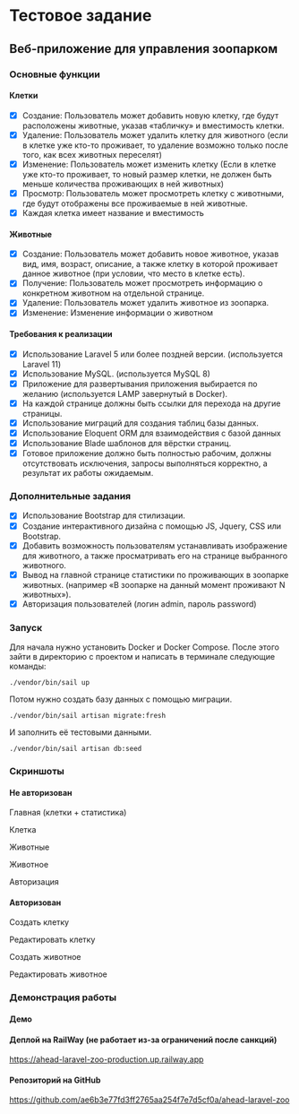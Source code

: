 # Тестовое задание

## Веб-приложение для управления зоопарком

### Основные функции

#### Клетки
- [x] Создание: Пользователь может добавить новую клетку, где будут расположены животные, указав «табличку» и вместимость клетки.
- [x] Удаление: Пользователь может удалить клетку для животного (если в клетке уже кто-то проживает, то удаление возможно только после того, как всех животных переселят)
- [x] Изменение: Пользователь может изменить клетку (Если в клетке уже кто-то проживает, то новый размер клетки, не должен быть меньше количества проживающих в ней животных)
- [x] Просмотр: Пользователь может просмотреть клетку с животными, где будут отображены все проживаемые в ней животные.
- [x] Каждая клетка имеет название и вместимость
#### Животные
- [x] Создание: Пользователь может добавить новое животное, указав вид, имя, возраст, описание, а также клетку в которой проживает данное животное (при условии, что место в клетке есть).  
- [x] Получение: Пользователь может просмотреть информацию о конкретном животном на отдельной странице.
- [x] Удаление: Пользователь может удалить животное из зоопарка.
- [x] Изменение: Изменение информации о животном
#### Требования к реализации
- [x] Использование Laravel 5 или более поздней версии. (используется Laravel 11)
- [x] Использование MySQL. (используется MySQL 8)
- [x] Приложение для развертывания приложения выбирается по желанию (используется LAMP завернутый в Docker).
- [x] На каждой странице должны быть ссылки для перехода на другие страницы.
- [x] Использование миграций для создания таблиц базы данных.
- [x] Использование Eloquent ORM для взаимодействия с базой данных
- [x] Использование Blade шаблонов для вёрстки страниц.
- [x] Готовое приложение должно быть полностью рабочим, должны отсутствовать исключения, запросы выполняться корректно, а результат их работы ожидаемым.

### Дополнительные задания
- [x] Использование Bootstrap для стилизации.
- [x] Создание интерактивного дизайна с помощью JS, Jquery, CSS или Bootstrap.
- [x] Добавить возможность пользователям устанавливать изображение для животного, а также просматривать его на странице выбранного животного.
- [x] Вывод на главной странице статистики по проживающих в зоопарке животных. (например «В зоопарке на данный момент проживают N животных»).
- [x] Авторизация пользователей (логин admin, пароль password)

### Запуск
Для начала нужно установить Docker и Docker Compose. После этого зайти в директорию с проектом и написать в терминале следующие команды:
```shell
./vendor/bin/sail up
```
Потом нужно создать базу данных с помощью миграции.
```shell 
./vendor/bin/sail artisan migrate:fresh
```
И заполнить её тестовыми данными.
```shell
./vendor/bin/sail artisan db:seed
```
### Скриншоты

#### Не авторизован

Главная (клетки + статистика)

Клетка

Животные

Животное

Авторизация

#### Авторизован

Создать клетку

Редактировать клетку

Создать животное

Редактировать животное

### Демонстрация работы

#### Демо

#### Деплой на RailWay (не работает из-за ограничений после санкций)
https://ahead-laravel-zoo-production.up.railway.app

#### Репозиторий на GitHub
https://github.com/ae6b3e77fd3ff2765aa254f7e7d5cf0a/ahead-laravel-zoo

